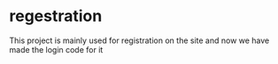 # regestration
This project is mainly used for registration on the site and now we have made the login code for it
